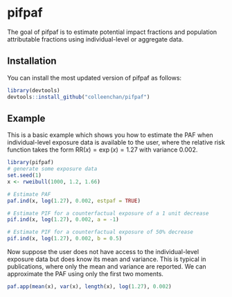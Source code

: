 
<!-- README.md is generated from README.Rmd. Please edit that file -->

# pifpaf

<!-- badges: start -->
<!-- badges: end -->

The goal of pifpaf is to estimate potential impact fractions and
population attributable fractions using individual-level or aggregate
data.

## Installation

You can install the most updated version of pifpaf as follows:

``` r
library(devtools)
devtools::install_github("colleenchan/pifpaf")
```

## Example

This is a basic example which shows you how to estimate the PAF when
individual-level exposure data is available to the user, where the
relative risk function takes the form RR(*x*) = exp (*x*) = 1.27 with
variance 0.002.

``` r
library(pifpaf)
# generate some exposure data
set.seed(1)
x <- rweibull(1000, 1.2, 1.66) 

# Estimate PAF
paf.ind(x, log(1.27), 0.002, estpaf = TRUE) 

# Estimate PIF for a counterfactual exposure of a 1 unit decrease
pif.ind(x, log(1.27), 0.002, a = -1)

# Estimate PIF for a counterfactual exposure of 50% decrease
pif.ind(x, log(1.27), 0.002, b = 0.5)
```

Now suppose the user does not have access to the individual-level
exposure data but does know its mean and variance. This is typical in
publications, where only the mean and variance are reported. We can
approximate the PAF using only the first two moments.

``` r
paf.app(mean(x), var(x), length(x), log(1.27), 0.002)
```
